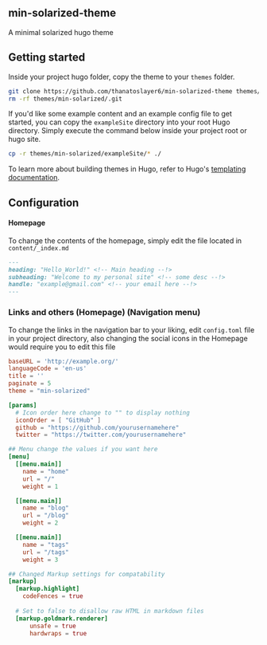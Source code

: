 ## min-solarized-theme

A minimal solarized hugo theme 


## Getting started

Inside your project hugo folder, copy the theme to your `themes` folder.

```bash
git clone https://github.com/thanatoslayer6/min-solarized-theme themes/min-solarized
rm -rf themes/min-solarized/.git
```

If you'd like some example content and an example config file to get started, you can copy the `exampleSite` directory into your root Hugo directory.
Simply execute the command below inside your project root or hugo site.

```bash
cp -r themes/min-solarized/exampleSite/* ./
```

To learn more about building themes in Hugo, refer to Hugo's [templating documentation](https://gohugo.io/templates/).

## Configuration

#### Homepage

To change the contents of the homepage, simply edit the file located in `content/_index.md` 
```md
---
heading: "Hello_World!" <!-- Main heading --!>
subheading: "Welcome to my personal site" <!-- some desc --!>
handle: "example@gmail.com" <!-- your email here --!>
---
```
### Links and others (Homepage) (Navigation menu)

To change the links in the navigation bar to your liking, edit `config.toml` file in your project directory, also changing
the social icons in the Homepage would require you to edit this file

```toml
baseURL = 'http://example.org/'
languageCode = 'en-us'
title = ''
paginate = 5
theme = "min-solarized"

[params]
  # Icon order here change to "" to display nothing
  iconOrder = [ "GitHub" ]
  github = "https://github.com/yourusernamehere"
  twitter = "https://twitter.com/yourusernamehere"

## Menu change the values if you want here
[menu]
  [[menu.main]]
    name = "home"
    url = "/"
    weight = 1

  [[menu.main]]
    name = "blog"
    url = "/blog"
    weight = 2

  [[menu.main]]
    name = "tags"
    url = "/tags"
    weight = 3

## Changed Markup settings for compatability
[markup]
  [markup.highlight]
    codeFences = true
    
  # Set to false to disallow raw HTML in markdown files
  [markup.goldmark.renderer]
      unsafe = true
      hardwraps = true
```
